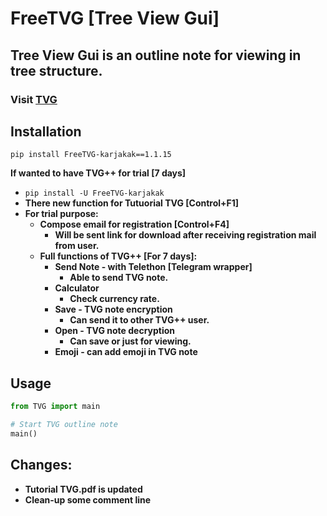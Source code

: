 # FreeTVG [Tree View Gui]
## **Tree View Gui is an outline note for viewing in tree structure.**
### **Visit [TVG](https://treeviewgui.work)**
## Installation
```pip install FreeTVG-karjakak==1.1.15```

**If wanted to have TVG++ for trial [7 days]**
* ```pip install -U FreeTVG-karjakak```
* **There new function for Tutuorial TVG [Control+F1]**
* **For trial purpose:**
    * **Compose email for registration [Control+F4]**
        * **Will be sent link for download after receiving registration mail from user.**
    * **Full functions of TVG++ [For 7 days]:**
        * **Send Note - with Telethon [Telegram wrapper]**
            * **Able to send TVG note.**
        * **Calculator**
            * **Check currency rate.**
        * **Save - TVG note encryption**
            * **Can send it to other TVG++ user.**
        * **Open - TVG note decryption**
            * **Can save or just for viewing.**
        * **Emoji - can add emoji in TVG note**
        
## Usage
```Python
from TVG import main

# Start TVG outline note
main()
```

## Changes:
* **Tutorial TVG.pdf is updated**
* **Clean-up some comment line**